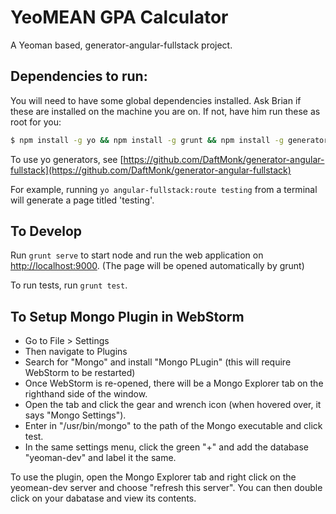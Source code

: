 YeoMEAN GPA Calculator
======================

A Yeoman based, generator-angular-fullstack project.

## Dependencies to run:

You will need to have some global dependencies installed. Ask Brian if these are installed on the machine you are on. If not, have him run these as root for you:

```sh
$ npm install -g yo && npm install -g grunt && npm install -g generator-angular-fullstack
```

To use yo generators, see [https://github.com/DaftMonk/generator-angular-fullstack](https://github.com/DaftMonk/generator-angular-fullstack)

For example, running ```yo angular-fullstack:route testing``` from a terminal will generate a page titled 'testing'.

## To Develop

Run ```grunt serve``` to start node and run the web application on [http://localhost:9000](http://localhost:9000). (The page will be opened automatically by grunt)

To run tests, run ```grunt test```.

## To Setup Mongo Plugin in WebStorm

* Go to File > Settings
* Then navigate to Plugins
* Search for "Mongo" and install "Mongo PLugin" (this will require WebStorm to be restarted)
* Once WebStorm is re-opened, there will be a Mongo Explorer tab on the righthand side of the window.
* Open the tab and click the gear and wrench icon (when hovered over, it says "Mongo Settings").
* Enter in "/usr/bin/mongo" to the path of the Mongo executable and click test.
* In the same settings menu, click the green "+" and add the database "yeoman-dev" and label it the same.

To use the plugin, open the Mongo Explorer tab and right click on the yeomean-dev server and choose "refresh this server". You can then double click on your dabatase and view its contents.
